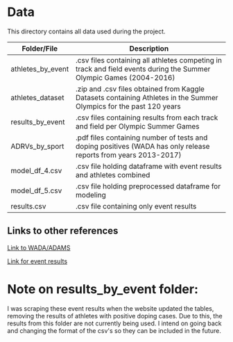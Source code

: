 # Data

This directory contains all data used during the project.

| Folder/File | Description |
| ---- | ----------- |
| athletes_by_event | .csv files containing all athletes competing in track and field events during the Summer Olympic Games (2004-2016) |
| athletes_dataset | .zip and .csv files obtained from Kaggle Datasets containing Athletes in the Summer Olympics for the past 120 years |
| results_by_event | .csv files containing results from each track and field per Olympic Summer Games | 
| ADRVs_by_sport | .pdf files containing number of tests and doping positives (WADA has only release reports from years 2013-2017)
| model_df_4.csv | .csv file holding dataframe with event results and athletes combined |
| model_df_5.csv | .csv file holding preprocessed dataframe for modeling |
| results.csv | .csv file containing only event results |

## Links to other references
[Link to WADA/ADAMS](https://www.wada-ama.org)

[Link for event results](http://www.olympedia.org/games/results)

# Note on results_by_event folder:
I was scraping these event results when the website updated the tables, removing the results of athletes with positive doping
cases. Due to this, the results from this
folder are not currently being used. I intend
on going back and changing the format of the
csv's so they can be included in the future.